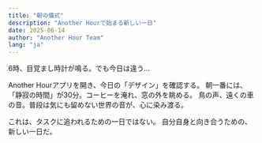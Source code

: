 ```yaml
---
title: "朝の儀式"
description: "Another Hourで始まる新しい一日"
date: 2025-06-14
author: "Another Hour Team"
lang: "ja"
---
```


6時、目覚まし時計が鳴る。でも今日は違う...

Another Hourアプリを開き、今日の「デザイン」を確認する。
朝一番には、「静寂の時間」が30分。コーヒーを淹れ、窓の外を眺める。
鳥の声、遠くの車の音。普段は気にも留めない世界の音が、心に染み渡る。

これは、タスクに追われるための一日ではない。
自分自身と向き合うための、新しい一日だ。 